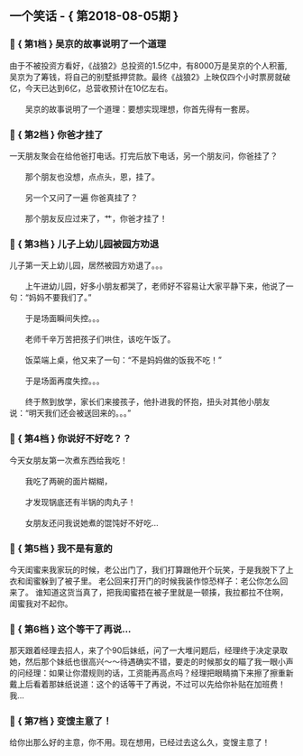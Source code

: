 ## 一个笑话 - { 第2018-08-05期 }
</hr>

### :jack_o_lantern: { 第1档 } 吴京的故事说明了一个道理
由于不被投资方看好，《战狼2》总投资的1.5亿中，有8000万是吴京的个人积蓄, 吴京为了筹钱，将自己的别墅抵押贷款。最终《战狼2》上映仅四个小时票房就破亿，今天已达到6亿，总营收预计在10亿左右。<br/><br/>　　吴京的故事说明了一个道理：要想实现理想，你首先得有一套房。


### :jack_o_lantern: { 第2档 } 你爸才挂了
一天朋友聚会在给他爸打电话。打完后放下电话，另一个朋友问，你爸挂了？<br/><br/>　　那个朋友也没想，点点头，恩，挂了。<br/><br/>　　另一个又问了一遍 你爸真挂了？<br/><br/>　　那个朋友反应过来了，艹，你爸才挂了！


### :jack_o_lantern: { 第3档 } 儿子上幼儿园被园方劝退
儿子第一天上幼儿园，居然被园方劝退了。。。<br/><br/>　　上午进幼儿园，好多小朋友都哭了，老师好不容易让大家平静下来，他说了一句：“妈妈不要我们了。”<br/><br/>　　于是场面瞬间失控。。。<br/><br/>　　老师千辛万苦把孩子们哄住，该吃午饭了。<br/><br/>　　饭菜端上桌，他又来了一句：“不是妈妈做的饭我不吃！”<br/><br/>　　于是场面再度失控。。。<br/><br/>　　终于熬到放学，家长们来接孩子，他扑进我的怀抱，扭头对其他小朋友说：“明天我们还会被送回来的。。。”


### :jack_o_lantern: { 第4档 } 你说好不好吃？？
今天女朋友第一次煮东西给我吃！<br/><br/>　　我吃了两碗的面片糊糊，<br/><br/>　　才发现锅底还有半锅的肉丸子！<br/><br/>　　女朋友还问我说她煮的馄饨好不好吃…


### :jack_o_lantern: { 第5档 } 我不是有意的
今天闺蜜来我家玩的时候，老公出门了，我们打算跟他开个玩笑，于是我脱下了上衣和闺蜜躲到了被子里。 老公回来打开门的时候我装作惊恐样子：老公你怎么回来了。 谁知道这货当真了，把我闺蜜捂在被子里就是一顿揍，我拉都拉不住啊，闺蜜我对不起你。


### :jack_o_lantern: { 第6档 } 这个等干了再说...
那天跟着经理去招人，来了个90后妹纸，问了一大堆问题后，经理终于决定录取她，然后那个妹纸也很高兴～～待遇确实不错，要走的时候那女的瞄了我一眼小声的问经理：如果让你潜规则的话，工资能再高点吗？经理把眼睛摘下来擦了擦重新戴上后看着那妹纸说道：这个的话等干了再说，不过可以先给你补贴在加班费！我...


### :jack_o_lantern: { 第7档 } 变馊主意了！
给你出那么好的主意，你不用。现在想用，已经过去这么久，变馊主意了！

